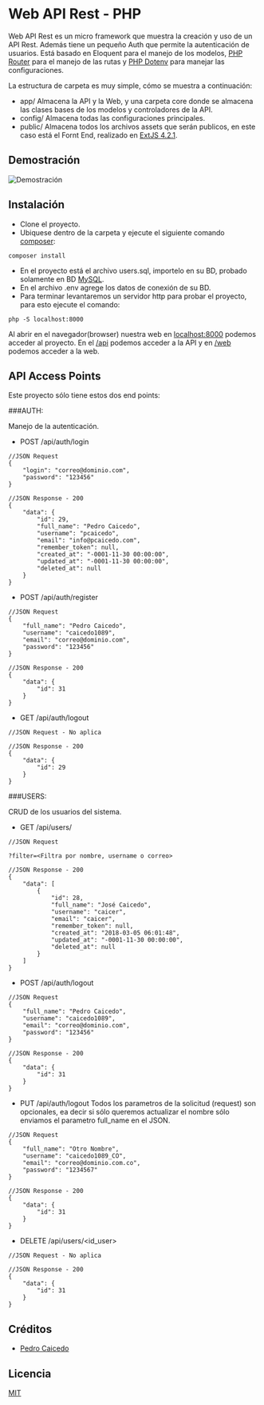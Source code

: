 # Web API Rest - PHP

Web API Rest es un micro framework que muestra la creación y uso de un API Rest. Además tiene un pequeño Auth que permite la autenticación de usuarios. Está basado en Eloquent para el manejo de los modelos, [PHP Router](https://github.com/emilio/php-router) para el manejo de las rutas y [PHP Dotenv](https://github.com/vlucas/phpdotenv) para manejar las configuraciones. 

La estructura de carpeta es muy simple, cómo se muestra a continuación:

* app/ Almacena la API y la Web, y una carpeta core donde se almacena las clases bases de los modelos y controladores de la API.
* config/ Almacena todas las configuraciones principales.
* public/ Almacena todos los archivos assets que serán publicos, en este caso está el Fornt End, realizado en [ExtJS 4.2.1](http://docs.sencha.com/extjs/4.2.1/#!/api).

## Demostración

![Demostración](https://github.com/caicedo1089/web-rest-api/blob/master/public/img/CRUD.gif)

## Instalación
* Clone el proyecto.
* Ubiquese dentro de la carpeta y ejecute el siguiente comando [composer](https://getcomposer.org/):
```
composer install
```
* En el proyecto está el archivo users.sql, importelo en su BD, probado solamente en BD [MySQL](https://www.mysql.com/).
* En el archivo .env agrege los datos de conexión de su BD.
* Para terminar levantaremos un servidor http para probar el proyecto, para esto ejecute el comando:
```
php -S localhost:8000
```

Al abrir en el navegador(browser) nuestra web en [localhost:8000](localhost:8000) podemos acceder al proyecto. En el [/api](localhost:8000/api/)  podemos acceder a la API y en [/web](localhost:8000/web/) podemos acceder a la web.

## API Access Points

Este proyecto sólo tiene estos dos end points:

###AUTH:

Manejo de la autenticación.

* POST /api/auth/login
```
//JSON Request
{
    "login": "correo@dominio.com",
    "password": "123456"
}

//JSON Response - 200
{
    "data": {
        "id": 29,
        "full_name": "Pedro Caicedo",
        "username": "pcaicedo",
        "email": "info@pcaicedo.com",
        "remember_token": null,
        "created_at": "-0001-11-30 00:00:00",
        "updated_at": "-0001-11-30 00:00:00",
        "deleted_at": null
    }
}
```
* POST /api/auth/register
```
//JSON Request
{
    "full_name": "Pedro Caicedo",
    "username": "caicedo1089",
    "email": "correo@dominio.com",
    "password": "123456"
}

//JSON Response - 200
{
    "data": {
        "id": 31
    }
}
```
* GET /api/auth/logout
```
//JSON Request - No aplica

//JSON Response - 200
{
    "data": {
        "id": 29
    }
}
```

###USERS:

CRUD de los usuarios del sistema.

* GET /api/users/
```
//JSON Request

?filter=<Filtra por nombre, username o correo>

//JSON Response - 200
{
    "data": [
        {
            "id": 28,
            "full_name": "José Caicedo",
            "username": "caicer",
            "email": "caicer",
            "remember_token": null,
            "created_at": "2018-03-05 06:01:48",
            "updated_at": "-0001-11-30 00:00:00",
            "deleted_at": null
        }
    ]
}
```

* POST /api/auth/logout
```
//JSON Request
{
    "full_name": "Pedro Caicedo",
    "username": "caicedo1089",
    "email": "correo@dominio.com",
    "password": "123456"
}

//JSON Response - 200
{
    "data": {
        "id": 31
    }
}
```

* PUT /api/auth/logout
Todos los parametros de la solicitud (request) son opcionales, ea decir si sólo queremos actualizar el nombre sólo enviamos el parametro full_name en el JSON.
```
//JSON Request
{
    "full_name": "Otro Nombre", 
    "username": "caicedo1089_CO",
    "email": "correo@dominio.com.co",
    "password": "1234567"
}

//JSON Response - 200
{
    "data": {
        "id": 31
    }
}
```

* DELETE /api/users/<id_user>
```
//JSON Request - No aplica

//JSON Response - 200
{
    "data": {
        "id": 31
    }
}
```

## Créditos
- [Pedro Caicedo](http://pcaicedo.com)

## Licencia

[MIT](https://opensource.org/licenses/MIT)